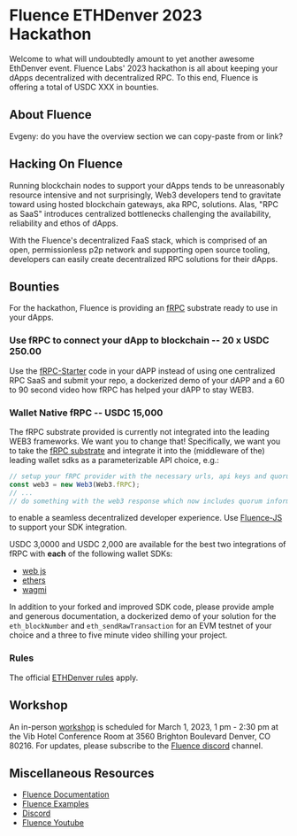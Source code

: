 # Fluence ETHDenver 2023 Hackathon

Welcome to what will undoubtedly amount  to yet another awesome EthDenver event. Fluence Labs' 2023 hackathon is all about keeping your dApps decentralized with decentralized RPC. To this end, Fluence is offering a total of USDC XXX in bounties.

## About Fluence

Evgeny: do you have the overview section we can copy-paste from  or link?

## Hacking On Fluence

Running blockchain nodes to support your dApps tends to be unreasonably resource intensive and not surprisingly, Web3 developers tend to gravitate toward using hosted blockchain gateways, aka RPC, solutions. Alas, "RPC as SaaS" introduces centralized bottlenecks challenging the availability, reliability and ethos of dApps.

With the Fluence's decentralized FaaS stack, which is comprised of an open, permissionless p2p network and supporting open source tooling, developers can easily create decentralized RPC solutions for their dApps.

## Bounties

For the hackathon, Fluence is providing an [fRPC](./fRPC-Starter) substrate ready to use in your dApps.

### Use fRPC to connect your dApp to blockchain -- 20 x USDC 250.00

Use the [fRPC-Starter](./fRPC-Starter/) code in your dAPP instead of using one centralized RPC SaaS and submit your repo, a dockerized demo of your dAPP and a 60 to 90 second video how fRPC has helped your dAPP to stay WEB3.

### Wallet Native fRPC -- USDC 15,000

The fRPC substrate provided is currently not integrated into the leading WEB3 frameworks. We want you to change that! Specifically, we want you to take the [fRPC substrate](./fRPC-Starter/) and integrate it into the (middleware of the) leading wallet sdks as a parameterizable API choice, e.g.:

```js
// setup your fRPC provider with the necessary urls, api keys and quorum parameters either in code or via env or config file(s)
const web3 = new Web3(Web3.fRPC);
// ...
// do something with the web3 response which now includes quorum information
```

to enable a seamless decentralized developer experience. Use [Fluence-JS](https://github.com/fluencelabs/fluence-js) to support your SDK integration.

USDC 3,0000 and USDC 2,000 are available for the best two integrations of fRPC with **each** of the following wallet SDKs:

* [web js](https://github.com/web3/web3.js)
* [ethers](https://github.com/ethers-io/ethers.js/)
* [wagmi](https://wagmi.sh/)

In addition to your forked and improved SDK code, please provide ample and generous documentation, a dockerized demo of your solution for the `eth_blockNumber` and `eth_sendRawTransaction` for an EVM testnet of your choice and a three to five minute video shilling your project.

### Rules

The official [ETHDenver rules](https://www.ethdenver.com/) apply.

## Workshop

An in-person [workshop](./Workshop/) is scheduled for March 1, 2023, 1 pm - 2:30 pm at the Vib Hotel Conference Room at 3560 Brighton Boulevard Denver, CO 80216. For updates, please subscribe to the [Fluence discord](https://fluence.chat) channel.

## Miscellaneous Resources

* [Fluence Documentation](https://doc.fluence.dev)
* [Fluence Examples](TBD)
* [Discord](https://fluence.chat)
* [Fluence Youtube](https://www.youtube.com/channel/UC3b5eFyKRFlEMwSJ1BTjpbw)
